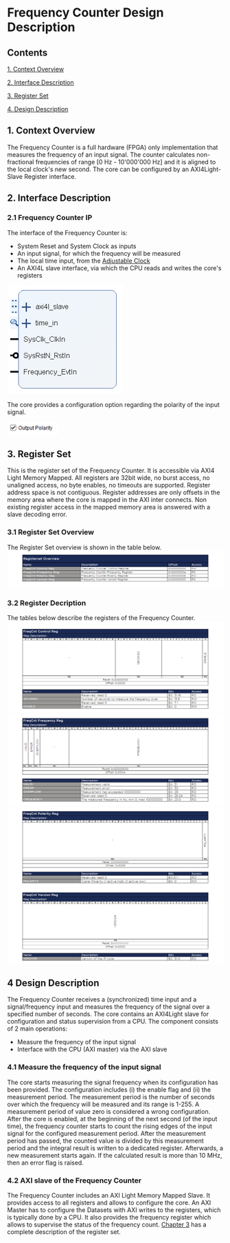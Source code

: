 # Frequency Counter Design Description
## Contents

[1. Context Overview](#1-context-overview)

[2. Interface Description](#2-interface-description)

[3. Register Set](#3-register-set)

[4. Design Description](#4-design-description)

## 1. Context Overview
The Frequency Counter is a full hardware (FPGA) only implementation that measures the frequency of an input signal. 
The counter calculates non-fractional frequencies of range [0 Hz - 10'000'000 Hz] and it is aligned to the local clock's new second. 
The core can be configured by an AXI4Light-Slave Register interface.
## 2. Interface Description
### 2.1 Frequency Counter IP
The interface of the Frequency Counter  is:
- System Reset and System Clock as inputs
- An input signal, for which the frequency will be measured 
- The local time input, from the [Adjustable Clock](../AdjustableClock/Readme.md)
- An AXI4L slave interface, via which the CPU reads and writes the core's registers
 
![Frequency Counter IP](Additional%20Files/FrequencyCounterIP.PNG) 

The core provides a configuration option regarding the polarity of the input signal.

![Frequency Counter GUI](Additional%20Files/FrequencyCounterConfig.PNG) 

## 3. Register Set
This is the register set of the Frequency Counter. It is accessible via AXI4 Light Memory Mapped. 
All registers are 32bit wide, no burst access, no unaligned access, no byte enables, no timeouts are supported. 
Register address space is not contiguous. 
Register addresses are only offsets in the memory area where the core is mapped in the AXI inter connects. 
Non existing register access in the mapped memory area is answered with a slave decoding error.
### 3.1 Register Set Overview 
The Register Set overview is shown in the table below. 
![RegisterSet](Additional%20Files/RegsetOverview.png)
### 3.2 Register Decription
The tables below describe the registers of the Frequency Counter.     
![Control](Additional%20Files/Regset1_Control.png)
![Frequency](Additional%20Files/Regset2_Frequency.png)
![Polatiry](Additional%20Files/Regset3_Polarity.png)
![Version](Additional%20Files/Regset4_Version.png)

## 4 Design Description
The Frequency Counter receives a (synchronized) time input and a signal/frequency input and measures the frequency of the signal over a specified number of seconds. 
The core contains an AXI4Light slave for configuration and status supervision from a CPU. 
The component consists of 2 main operations:
- Measure the frequency of the input signal    
- Interface with the CPU (AXI master) via the AXI slave
### 4.1 Measure the frequency of the input signal
The core starts measuring the signal frequency when its configuration has been provided. 
The configuration includes (i) the enable flag and (ii) the measurement period. 
The measurement period is the number of seconds over which the frequency will be measured and its range is 1-255. 
A measurement period of value zero is considered a wrong configuration. 
After the core is enabled, at the beginning of the next second (of the input time), the frequency counter starts to count the rising edges of the input signal for the configured measurement period. 
After the measurement period has passed, the counted value is divided by this measurement period and the integral result is written to a dedicated register. 
Afterwards, a new measurement starts again. 
If the calculated result is more than 10 MHz, then an error flag is raised.      
### 4.2 AXI slave of the Frequency Counter 
The Frequency Counter includes an AXI Light Memory Mapped Slave. It provides access to all registers and allows to configure the core. 
An AXI Master has to configure the Datasets with AXI writes to the registers, which is typically done by a CPU. 
It also provides the frequency register which allows to supervise the status of the frequency count. [Chapter 3](#3-register-set) has a complete description of the register set.
